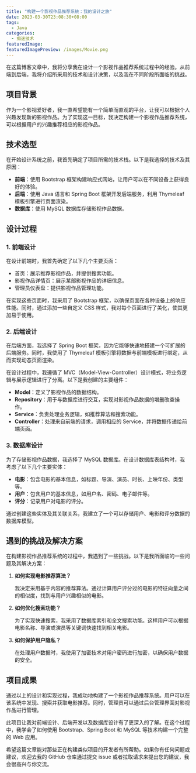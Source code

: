 ```yaml
---
title: "构建一个影视作品推荐系统：我的设计之旅"
date: 2023-03-30T23:08:30+08:00
tags:
  - Java
categories:
  - 痴迷技术
featuredImage: 
featuredImagePreview: /images/Movie.png
---
```


在这篇博客文章中，我将分享我在设计一个影视作品推荐系统过程中的经验。<!--more-->从前端到后端，我将介绍所采用的技术和设计决策，以及我在不同阶段所面临的挑战。

## 项目背景

作为一个影视爱好者，我一直希望能有一个简单而直观的平台，让我可以根据个人兴趣发现新的影视作品。为了实现这一目标，我决定构建一个影视作品推荐系统，可以根据用户的兴趣推荐相应的影视作品。

## 技术选型

在开始设计系统之前，我首先确定了项目所需的技术栈。以下是我选择的技术及其原因：

- **前端**：使用 Bootstrap 框架构建响应式网站，让用户可以在不同设备上获得良好的体验。
- **后端**：使用 Java 语言和 Spring Boot 框架开发后端服务，利用 Thymeleaf 模板引擎进行页面渲染。
- **数据库**：使用 MySQL 数据库存储影视作品数据。

## 设计过程

### 1. 前端设计

在设计前端时，我首先确定了以下几个主要页面：

- 首页：展示推荐影视作品，并提供搜索功能。
- 影视作品详情页：展示某部影视作品的详细信息。
- 管理员仪表盘：提供影视作品管理功能。

在实现这些页面时，我采用了 Bootstrap 框架，以确保页面在各种设备上的响应性能。同时，通过添加一些自定义 CSS 样式，我对每个页面进行了美化，使其更加易于使用。

### 2. 后端设计

在后端方面，我选择了 Spring Boot 框架，因为它能够快速地搭建一个可扩展的后端服务。同时，我使用了 Thymeleaf 模板引擎将数据与前端模板进行绑定，从而实现动态页面渲染。

在设计过程中，我遵循了 MVC（Model-View-Controller）设计模式，将业务逻辑与展示逻辑进行了分离。以下是我创建的主要组件：

- **Model**：定义了影视作品的数据结构。
- **Repository**：用于与数据库进行交互，实现对影视作品数据的增删改查操作。
- **Service**：负责处理业务逻辑，如推荐算法和搜索功能。
- **Controller**：处理来自前端的请求，调用相应的 Service，并将数据传递给前端页面。

### 3. 数据库设计

为了存储影视作品数据，我选择了 MySQL 数据库。在设计数据库表结构时，我考虑了以下几个主要实体：

- **电影**：包含电影的基本信息，如标题、导演、演员、时长、上映年份、类型等。
- **用户**：包含用户的基本信息，如用户名、密码、电子邮件等。
- **评分**：记录用户对电影的评分。

通过创建这些实体及其关联关系，我建立了一个可以存储用户、电影和评分数据的数据库模型。

## 遇到的挑战及解决方案

在构建影视作品推荐系统的过程中，我遇到了一些挑战。以下是我所面临的一些问题及其解决方案：

1. **如何实现电影推荐算法？**

   我决定采用基于内容的推荐算法。通过计算用户评分过的电影的特征向量之间的相似度，找到与用户兴趣相似的电影。

2. **如何优化搜索功能？**

   为了实现快速搜索，我采用了数据库索引和全文搜索功能。这样用户可以根据电影名称、导演或演员等关键词快速找到相关电影。

3. **如何保护用户隐私？**

   在处理用户数据时，我使用了加密技术对用户密码进行加密，以确保用户数据的安全。

## 项目成果

通过以上的设计和实现过程，我成功地构建了一个影视作品推荐系统。用户可以在该系统中发现、搜索并获取电影推荐。同时，管理员可以通过后台管理界面对影视作品进行管理。

此项目让我对前端设计、后端开发以及数据库设计有了更深入的了解。在这个过程中，我学会了如何使用 Bootstrap、Spring Boot 和 MySQL 等技术构建一个完整的 Web 应用。

希望这篇文章能对那些正在构建类似项目的开发者有所帮助。如果你有任何问题或建议，欢迎去我的 GitHub 仓库通过提交 issue 或者拉取请求来提出您的建议，我会很高兴与你交流。

